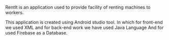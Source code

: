 RentIt is an application used to provide facility of renting machines to workers. 

This application is created using Android studio tool. In which for front-end we used XML and for back-end work we have used Java Language And for used Firebase as a Database.  
